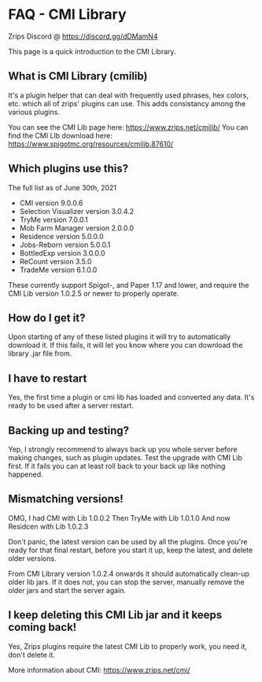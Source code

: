 # FAQ - CMI Library

Zrips Discord @ https://discord.gg/dDMamN4

This page is a quick introduction to the CMI Library. 

## What is CMI Library (cmilib)

It's a plugin helper that can deal with frequently used phrases, hex colors, etc. which all of zrips' plugins can use. This adds consistancy among the various plugins.

You can see the CMI Lib page here: <https://www.zrips.net/cmilib/>
You can find the CMI LIb download here: <https://www.spigotmc.org/resources/cmilib.87610/>

## Which plugins use this?

The full list as of June 30th, 2021

- CMI version 9.0.0.6
- Selection Visualizer version 3.0.4.2
- TryMe version 7.0.0.1
- Mob Farm Manager version 2.0.0.0
- Residence version 5.0.0.0
- Jobs-Reborn version 5.0.0.1
- BottledExp version 3.0.0.0
- ReCount version 3.5.0
- TradeMe version 6.1.0.0

These currently support Spigot-, and Paper 1.17 and lower, and require the CMI Lib version 1.0.2.5 or newer to properly operate.

## How do I get it?

Upon starting of any of these listed plugins it will try to automatically download it. If this fails, it will let you know where you can download the library .jar file from.

## I have to restart

Yes, the first time a plugin or cmi lib has loaded and converted any data. It's ready to be used after a server restart.

## Backing up and testing?

Yep, I strongly recommend to always back up you whole server before making changes, such as plugin updates. Test the upgrade with CMI Lib first. If it fails you can at least roll back to your back up like nothing happened.

## Mismatching versions!

OMG, I had CMI with Lib 1.0.0.2
Then TryMe with Lib 1.0.1.0
And now Residcen with Lib 1.0.2.3

Don't panic, the latest version can be used by all the plugins. Once you're ready for that final restart, before you start it up, keep the latest, and delete older versions.

From CMI Library version 1.0.2.4 onwards it should automatically clean-up older lib jars. If it does not, you can stop the server, manually remove the older jars and start the server again.

## I keep deleting this CMI Lib jar and it keeps coming back!

Yes, Zrips plugins require the latest CMI Lib to properly work, you need it, don't delete it.

More information about CMI: https://www.zrips.net/cmi/
